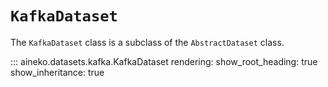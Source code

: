 # `KafkaDataset`

The `KafkaDataset` class is a subclass of the `AbstractDataset` class.

::: aineko.datasets.kafka.KafkaDataset
    rendering:
        show_root_heading: true
        show_inheritance: true